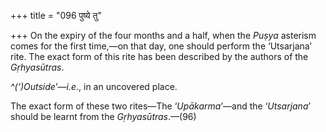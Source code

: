 +++
title = "096 पुष्ये तु"

+++
On the expiry of the four months and a half, when the *Puṣya* asterism
comes for the first time,—on that day, one should perform the
‘Utsarjana’ rite. The exact form of this rite has been described by the
authors of the *Gṛhyasūtras*.

*^(‘)Outside*’—*i.e*., in an uncovered place.

The exact form of these two rites—The ‘*Upākarma*’—and the ‘*Utsarjana*’
should be learnt from the *Gṛhyasūtras*.—(96)


